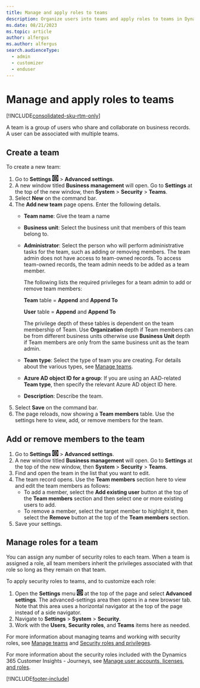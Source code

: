 ```yaml
---
title: Manage and apply roles to teams
description: Organize users into teams and apply roles to teams in Dynamics 365 Customer Insights - Journeys.
ms.date: 08/21/2023
ms.topic: article
author: alfergus
ms.author: alfergus
search.audienceType: 
  - admin
  - customizer
  - enduser
---
```


# Manage and apply roles to teams

[!INCLUDE[consolidated-sku-rtm-only](../includes/consolidated-sku-rtm-only.md)]

A team is a group of users who share and collaborate on business records. A user can be associated with multiple teams.

## Create a team

To create a new team:

1. Go to **Settings** ![The Settings menu icon.](media/settings-icon.png "The Settings menu icon") > **Advanced settings**.
1. A new window titled **Business management** will open. Go to **Settings** at the top of the new window, then **System** > **Security** > **Teams**.
1. Select **New** on the command bar.
1. The **Add new team** page opens. Enter the following details.
    - **Team name**: Give the team a name
    - **Business unit**: Select the business unit that members of this team belong to.
    - **Administrator**: Select the person who will perform administrative tasks for the team, such as adding or removing members. The team admin does not have access to team-owned records. To access team-owned records, the team admin needs to be added as a team member. 

        The following lists the required privileges for a team admin to add or remove team members:
       
        **Team** table = **Append** and **Append To**
        
        **User** table = **Append** and **Append To**
        
        The privilege depth of these tables is dependent on the team membership of Team. Use **Organization** depth if Team members can be from different business units otherwise use **Business Unit** depth if Team members are only from the same business unit as the team admin.
        
    - **Team type**: Select the type of team you are creating. For details about the various types, see [Manage teams](/power-platform/admin/manage-teams).
    - **Azure AD object ID for a group**: If you are using an AAD-related **Team type**, then specify the relevant Azure AD object ID here.
    - **Description**: Describe the team.
1. Select **Save** on the command bar.
1. The page reloads, now showing a **Team members** table. Use the settings here to view, add, or remove  members for the team.

## Add or remove members to the team

1. Go to **Settings** ![The Settings menu icon.](media/settings-icon.png "The Settings menu icon") > **Advanced settings**.
1. A new window titled **Business management** will open. Go to **Settings** at the top of the new window, then **System** > **Security** > **Teams**.
1. Find and open the team in the list that you want to edit.
1. The team record opens. Use the **Team members** section here to view and edit the team members as follows:
    - To add a member, select the **Add existing user** button at the top of the **Team members** section and then select one or more existing users to add.
    - To remove a member, select the target member to highlight it, then select the **Remove** button at the top of the **Team members** section.
1. Save your settings.

## Manage roles for a team

You can assign any number of security roles to each team. When a team is assigned a role, all team members inherit the privileges associated with that role so long as they remain on that team.

To apply security roles to teams, and to customize each role:

1. Open the **Settings** menu ![The Settings menu icon.](media/settings-icon.png "The Settings menu icon") at the top of the page and select **Advanced settings**. The advanced-settings area then opens in a new browser tab. Note that this area uses a horizontal navigator at the top of the page instead of a side navigator.
1. Navigate to **Settings** > **System** > **Security**.
1. Work with the **Users**, **Security roles**, and **Teams** items here as needed.

For more information about managing teams and working with security roles, see [Manage teams](/power-platform/admin/manage-teams) and [Security roles and privileges](/power-platform/admin/security-roles-privileges).

For more information about the security roles included with the Dynamics 365 Customer Insights - Journeys, see [Manage user accounts, licenses, and roles](admin-users-licenses-roles.md).

[!INCLUDE[footer-include](../includes/footer-banner.md)]
